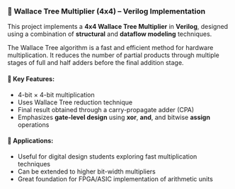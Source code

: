 
### 🚀 Wallace Tree Multiplier (4x4) – Verilog Implementation

This project implements a **4x4 Wallace Tree Multiplier** in **Verilog**, designed using a combination of **structural** and **dataflow modeling** techniques.

The Wallace Tree algorithm is a fast and efficient method for hardware multiplication. It reduces the number of partial products through multiple stages of full and half adders before the final addition stage.

#### 📌 Key Features:

* 4-bit × 4-bit multiplication
* Uses Wallace Tree reduction technique
* Final result obtained through a carry-propagate adder (CPA)
* Emphasizes **gate-level design** using **xor**, **and**, and bitwise **assign** operations

#### 🔧 Applications:

* Useful for digital design students exploring fast multiplication techniques
* Can be extended to higher bit-width multipliers
* Great foundation for FPGA/ASIC implementation of arithmetic units

